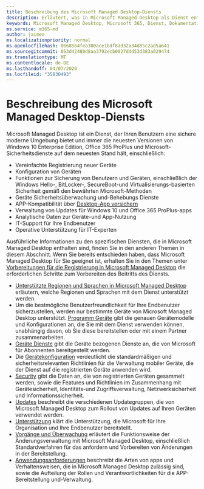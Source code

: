 ```yaml
---
title: Beschreibung des Microsoft Managed Desktop-Diensts
description: Erläutert, was in Microsoft Managed Desktop als Dienst enthalten ist.
keywords: Microsoft Managed Desktop, Microsoft 365, Dienst, Dokumentation
ms.service: m365-md
author: jaimeo
ms.localizationpriority: normal
ms.openlocfilehash: 0668564fea300ace1bdf8ad32a34d85c2ad5a641
ms.sourcegitcommit: 053d42480d8aa3792ecb0027ddd53d383a029474
ms.translationtype: MT
ms.contentlocale: de-DE
ms.lasthandoff: 04/07/2020
ms.locfileid: "35830493"
---
```

# <a name="microsoft-managed-desktop-service-description"></a>Beschreibung des Microsoft Managed Desktop-Diensts

Microsoft Managed Desktop ist ein Dienst, der Ihren Benutzern eine sichere moderne Umgebung bietet und immer die neuesten Versionen von Windows 10 Enterprise Edition, Office 365 ProPlus und Microsoft-Sicherheitsdienste auf dem neuesten Stand hält, einschließlich:

- Vereinfachte Registrierung neuer Geräte
- Konfiguration von Geräten
- Funktionen zur Sicherung von Benutzern und Geräten, einschließlich der Windows Hello-, BitLocker-, SecureBoot-und Virtualisierungs-basierten Sicherheit gemäß den bewährten Microsoft-Methoden
- Geräte Sicherheitsüberwachung und-Behebungs Dienste
- APP-Kompatibilität über [Desktop-App versichern](https://docs.microsoft.com/fasttrack/win-10-desktop-app-assure)
- Verwaltung von Updates für Windows 10 und Office 365 ProPlus-apps
- Analytische Daten zur Geräte-und App-Nutzung
- IT-Support für Ihre Endbenutzer
- Operative Unterstützung für IT-Experten

Ausführliche Informationen zu den spezifischen Diensten, die in Microsoft Managed Desktop enthalten sind, finden Sie in den anderen Themen in diesem Abschnitt. Wenn Sie bereits entschieden haben, dass Microsoft Managed Desktop für Sie geeignet ist, erhalten Sie in den Themen unter [Vorbereitungen für die Registrierung in Microsoft Managed Desktop](https://docs.microsoft.com/microsoft-365/managed-desktop/get-ready/) die erforderlichen Schritte zum Vorbereiten des Beitritts des Diensts.

- [Unterstützte Regionen und Sprachen in Microsoft Managed Desktop](regions-languages.md) erläutern, welche Regionen und Sprachen mit dem Dienst unterstützt werden.
- Um die bestmögliche Benutzerfreundlichkeit für Ihre Endbenutzer sicherzustellen, werden nur bestimmte Geräte von Microsoft Managed Desktop unterstützt. [Programm Geräte](device-list.md) gibt die genauen Gerätemodelle und Konfigurationen an, die Sie mit dem Dienst verwenden können, unabhängig davon, ob Sie diese bereitstellen oder mit einem Partner zusammenarbeiten.
- [Geräte Dienste](device-services.md) gibt die Geräte bezogenen Dienste an, die von Microsoft für Abonnenten bereitgestellt werden.
- Die [Gerätekonfiguration](device-policies.md) verdeutlicht die standardmäßigen und sicherheitsrelevanten Richtlinien für die Verwaltung mobiler Geräte, die der Dienst auf die registrierten Geräte anwenden wird.
- [Security](security.md) gibt die Daten an, die von registrierten Geräten gesammelt werden, sowie die Features und Richtlinien im Zusammenhang mit Gerätesicherheit, Identitäts-und Zugriffsverwaltung, Netzwerksicherheit und Informationssicherheit.
- [Updates](updates.md) beschreibt die verschiedenen Updategruppen, die von Microsoft Managed Desktop zum Rollout von Updates auf Ihren Geräten verwendet werden.
- [Unterstützung](support.md) klärt die Unterstützung, die Microsoft für Ihre Organisation und Ihre Endbenutzer bereitstellt.
- [Vorgänge und Überwachung](operations-and-monitoring.md) erläutert die Funktionsweise der Änderungsverwaltung mit Microsoft Managed Desktop, einschließlich Standardverfahren für das anfordern und Vorbereiten von Änderungen in der Bereitstellung.
- [Anwendungsanforderungen](mmd-app-requirements.md) beschreibt die Arten von apps und Verhaltensweisen, die in Microsoft Managed Desktop zulässig sind, sowie die Aufteilung der Rollen und Verantwortlichkeiten für die APP-Bereitstellung und-Verwaltung.
